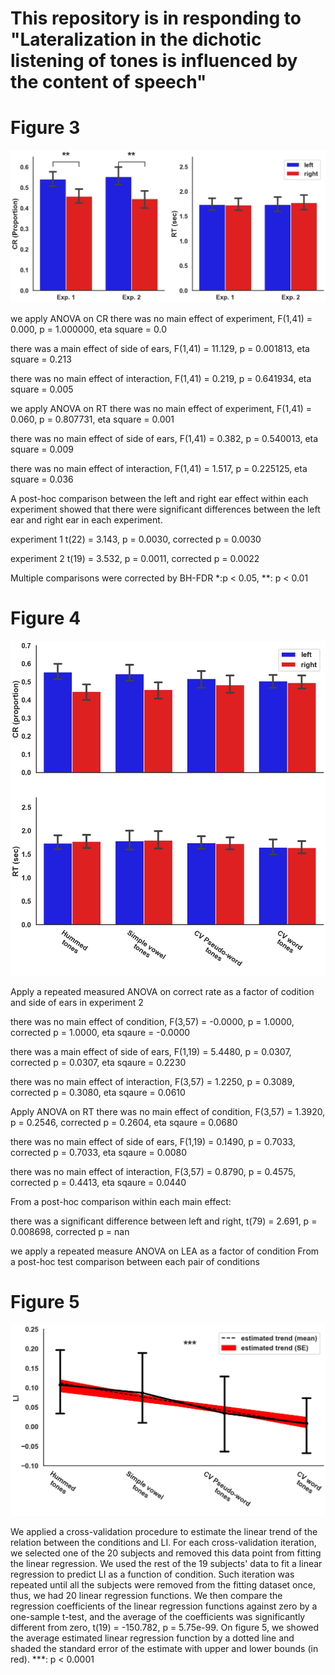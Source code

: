 # This repository is in responding to "Lateralization in the dichotic listening of tones is influenced by the content of speech"

# Figure 3
![fig3](https://github.com/nmningmei/dichotic-listening-of-tones-is-influenced-by-the-content-of-speech/blob/master/figures/figure%203.jpeg)

we apply ANOVA on CR
there was no main effect of experiment, F(1,41) = 0.000, p = 1.000000, eta square = 0.0

there was a main effect of side of ears, F(1,41) = 11.129, p = 0.001813, eta square = 0.213

there was no main effect of interaction, F(1,41) = 0.219, p = 0.641934, eta square = 0.005

we apply ANOVA on RT
there was no main effect of experiment, F(1,41) = 0.060, p = 0.807731, eta square = 0.001

there was no main effect of side of ears, F(1,41) = 0.382, p = 0.540013, eta square = 0.009

there was no main effect of interaction, F(1,41) = 1.517, p = 0.225125, eta square = 0.036

A post-hoc comparison between the left and right ear effect within each experiment showed that there were significant differences between the left ear and right ear in each experiment.

experiment 1 t(22) = 3.143, p = 0.0030, corrected p = 0.0030

experiment 2 t(19) = 3.532, p = 0.0011, corrected p = 0.0022

Multiple comparisons were corrected by BH-FDR
*:p < 0.05, **: p < 0.01



# Figure 4
![fig4](https://github.com/nmningmei/dichotic-listening-of-tones-is-influenced-by-the-content-of-speech/blob/master/figures/figure%204.jpeg)


Apply a repeated measured ANOVA on correct rate as a factor of codition and side of ears in experiment 2

there was no main effect of condition, F(3,57) = -0.0000, p = 1.0000, corrected p = 1.0000, eta sqaure = -0.0000

there was a main effect of side of ears, F(1,19) = 5.4480, p = 0.0307, corrected p = 0.0307, eta sqaure = 0.2230

there was no main effect of interaction, F(3,57) = 1.2250, p = 0.3089, corrected p = 0.3080, eta sqaure = 0.0610

Apply ANOVA on RT
there was no main effect of condition, F(3,57) = 1.3920, p = 0.2546, corrected p = 0.2604, eta sqaure = 0.0680

there was no main effect of side of ears, F(1,19) = 0.1490, p = 0.7033, corrected p = 0.7033, eta sqaure = 0.0080

there was no main effect of interaction, F(3,57) = 0.8790, p = 0.4575, corrected p = 0.4413, eta sqaure = 0.0440

From a post-hoc comparison within each main effect:

there was a significant difference between left and right, t(79) = 2.691, p = 0.008698, corrected p = nan

we apply a repeated measure ANOVA on LEA as a factor of condition
From a post-hoc test comparison between each pair of conditions



# Figure 5
![fig5](https://github.com/nmningmei/dichotic-listening-of-tones-is-influenced-by-the-content-of-speech/blob/master/figures/figure%205.jpeg)


We applied a cross-validation procedure to estimate the linear trend of the relation between the conditions and LI. 
For each cross-validation iteration, we selected one of the 20 subjects and removed this data point from fitting the linear regression. 
We used the rest of the 19 subjects' data to fit a linear regression to predict LI as a function of condition. 
Such iteration was repeated until all the subjects were removed from the fitting dataset once, thus, we had 20 linear regression functions. 
We then compare the regression coefficients of the linear regression functions against zero by a one-sample t-test, 
and the average of the coefficients was significantly different from zero, t(19) = -150.782, p = 5.75e-99. 
On figure 5, we showed the average estimated linear regression function by a dotted line and shaded the standard error of the estimate with upper and lower bounds (in red). ***: p < 0.0001 

